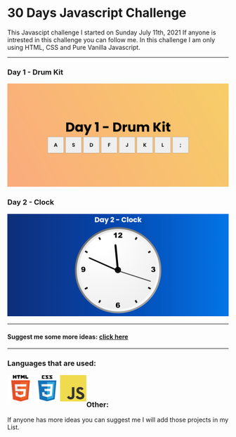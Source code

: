 # 30 Days Javascript Challenge
This Javascipt challenge I started on Sunday July 11th, 2021
If anyone is intrested in this challenge you can follow me. In this challenge I am only using HTML, CSS and Pure Vanilla Javascript.

<hr>

### Day 1 - Drum Kit
![Drum Kit](./project-imgs/day-1.png)

### Day 2 - Clock
![Clock](./project-imgs/day-2.png)

<hr>

#### Suggest me some more ideas: [click here][form]

<hr>

### Languages that are used:

<img align="left" alt="HTML5" width="60px" src="https://raw.githubusercontent.com/github/explore/80688e429a7d4ef2fca1e82350fe8e3517d3494d/topics/html/html.png" />
<img align="left" alt="CSS3" width="60px" src="https://raw.githubusercontent.com/github/explore/80688e429a7d4ef2fca1e82350fe8e3517d3494d/topics/css/css.png" />
<img align="left" alt="JavaScript" width="60px" src="https://raw.githubusercontent.com/github/explore/80688e429a7d4ef2fca1e82350fe8e3517d3494d/topics/javascript/javascript.png" />

<br/>
<br/>

### Other:
If anyone has more ideas you can suggest me I will add those projects in my List.

[form]: https://forms.gle/sPPNwK4gcsBMNdePA
